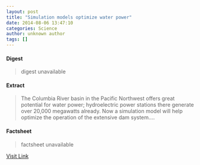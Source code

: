 ```yaml
---
layout: post
title: "Simulation models optimize water power"
date: 2014-08-06 13:47:10
categories: Science
author: unknown author
tags: []
---
```



#### Digest
>digest unavailable

#### Extract
>The Columbia River basin in the Pacific Northwest offers great potential for water power; hydroelectric power stations there generate over 20,000 megawatts already. Now a simulation model will help optimize the operation of the extensive dam system....

#### Factsheet
>factsheet unavailable

[Visit Link](http://feeds.sciencedaily.com/~r/sciencedaily/~3/oxQvvkEObjs/140806094710.htm)


